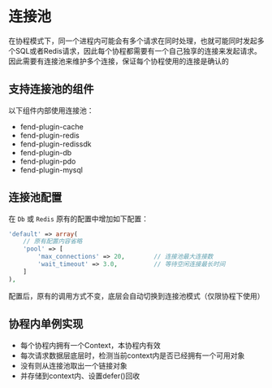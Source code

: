 # 连接池

在协程模式下，同一个进程内可能会有多个请求在同时处理，也就可能同时发起多个SQL或者Redis请求，因此每个协程都需要有一个自己独享的连接来发起请求。因此需要有连接池来维护多个连接，保证每个协程使用的连接是确认的

## 支持连接池的组件

以下组件内部使用连接池：

* fend-plugin-cache
* fend-plugin-redis
* fend-plugin-redissdk
* fend-plugin-db
* fend-plugin-pdo
* fend-plugin-mysql

## 连接池配置

在 `Db` 或 `Redis` 原有的配置中增加如下配置：

```php
'default' => array(
    // 原有配置内容省略
    'pool' => [
        'max_connections' => 20,        // 连接池最大连接数
        'wait_timeout' => 3.0,          // 等待空闲连接最长时间 
    ]
),

```

配置后，原有的调用方式不变，底层会自动切换到连接池模式（仅限协程下使用）

## 协程内单例实现
 * 每个协程内拥有一个Context，本协程内有效
 * 每次请求数据层底层时，检测当前context内是否已经拥有一个可用对象
 * 没有则从连接池取出一个链接对象
 * 并存储到context内、设置defer()回收